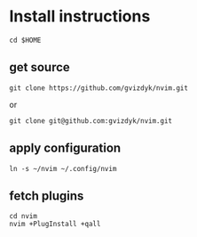 # Install instructions

```
cd $HOME
```
## get source
```
git clone https://github.com/gvizdyk/nvim.git
```
or
```
git clone git@github.com:gvizdyk/nvim.git
```
## apply configuration
```
ln -s ~/nvim ~/.config/nvim
```
## fetch plugins
```
cd nvim
nvim +PlugInstall +qall
```
